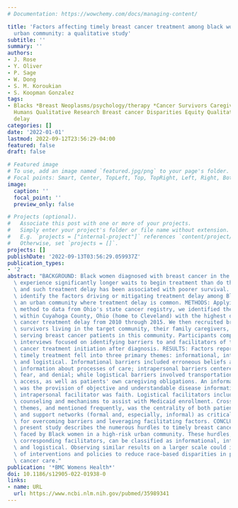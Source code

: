 ```yaml
---
# Documentation: https://wowchemy.com/docs/managing-content/

title: 'Factors affecting timely breast cancer treatment among black women in a high-risk
  urban community: a qualitative study'
subtitle: ''
summary: ''
authors:
- J. Rose
- Y. Oliver
- P. Sage
- W. Dong
- S. M. Koroukian
- S. Koopman Gonzalez
tags:
- Blacks *Breast Neoplasms/psychology/therapy *Cancer Survivors Caregivers Female
  Humans Qualitative Research Breast cancer Disparities Equity Qualitative Treatment
  delay
categories: []
date: '2022-01-01'
lastmod: 2022-09-12T23:56:29-04:00
featured: false
draft: false

# Featured image
# To use, add an image named `featured.jpg/png` to your page's folder.
# Focal points: Smart, Center, TopLeft, Top, TopRight, Left, Right, BottomLeft, Bottom, BottomRight.
image:
  caption: ''
  focal_point: ''
  preview_only: false

# Projects (optional).
#   Associate this post with one or more of your projects.
#   Simply enter your project's folder or file name without extension.
#   E.g. `projects = ["internal-project"]` references `content/project/deep-learning/index.md`.
#   Otherwise, set `projects = []`.
projects: []
publishDate: '2022-09-13T03:56:29.059937Z'
publication_types:
- '2'
abstract: "BACKGROUND: Black women diagnosed with breast cancer in the U.S. tend to\
  \ experience significantly longer waits to begin treatment than do their white counterparts,\
  \ and such treatment delay has been associated with poorer survival. We sought to\
  \ identify the factors driving or mitigating treatment delay among Black women in\
  \ an urban community where treatment delay is common. METHODS: Applying the SaTScan\
  \ method to data from Ohio's state cancer registry, we identified the community\
  \ within Cuyahoga County, Ohio (home to Cleveland) with the highest degree of breast\
  \ cancer treatment delay from 2010 through 2015. We then recruited breast cancer\
  \ survivors living in the target community, their family caregivers, and professionals\
  \ serving breast cancer patients in this community. Participants completed semi-structured\
  \ interviews focused on identifying barriers to and facilitators of timely breast\
  \ cancer treatment initiation after diagnosis. RESULTS: Factors reported to impact\
  \ timely treatment fell into three primary themes: informational, intrapersonal,\
  \ and logistical. Informational barriers included erroneous beliefs and lack of\
  \ information about processes of care; intrapersonal barriers centered on mistrust,\
  \ fear, and denial; while logistical barriers involved transportation and financial\
  \ access, as well as patients' own caregiving obligations. An informational facilitator\
  \ was the provision of objective and understandable disease information, and a common\
  \ intrapersonal facilitator was faith. Logistical facilitators included financial\
  \ counseling and mechanisms to assist with Medicaid enrollment. Crosscutting these\
  \ themes, and mentioned frequently, was the centrality of both patient navigators\
  \ and support networks (formal and, especially, informal) as critical lifelines\
  \ for overcoming barriers and leveraging facilitating factors. CONCLUSIONS: The\
  \ present study describes the numerous hurdles to timely breast cancer treatment\
  \ faced by Black women in a high-risk urban community. These hurdles, as well as\
  \ corresponding facilitators, can be classified as informational, intrapersonal,\
  \ and logistical. Observing similar results on a larger scale could inform the design\
  \ of interventions and policies to reduce race-based disparities in processes of\
  \ cancer care."
publication: '*BMC Womens Health*'
doi: 10.1186/s12905-022-01938-0
links:
- name: URL
  url: https://www.ncbi.nlm.nih.gov/pubmed/35989341
---
```

